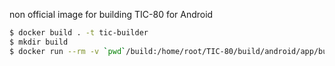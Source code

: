 non official image for building TIC-80 for Android

```bash
$ docker build . -t tic-builder
$ mkdir build
$ docker run --rm -v `pwd`/build:/home/root/TIC-80/build/android/app/build tic-builder ./gradlew assembleRelease
```
